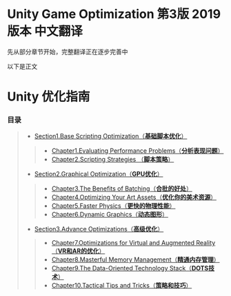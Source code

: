 # Unity Game Optimization 第3版 2019版本 中文翻译

先从部分章节开始，完整翻译正在逐步完善中

以下是正文

# Unity 优化指南

### 目录

> - [Section1.Base Scripting Optimization（**基础脚本优化**）](Section1.Chapter1.md)
> > - [Chapter1.Evaluating Performance Problems（**分析表现问题**）]()
> > - [Chapter2.Scripting Strategies （**脚本策略**）]()
> - [Section2.Graphical Optimization（**GPU优化**）]()
> > - [Chapter3.The Benefits of Batching（**合批的好处**）]()
> > - [Chapter4.Optimizing Your Art Assets（**优化你的美术资源**）]()
> > - [Chapter5.Faster Physics（**更快的物理性能**）]()
> > - [Chapter6.Dynamic Graphics（**动态图形**）]()
> - [Section3.Advance Optimizations（**高级优化**）]()
> > - [Chapter7.Optimizations for Virtual and Augmented Reality（**VR和AR的优化**）]()
> > - [Chapter8.Masterful Memory Management（**精通内存管理**）]()
> > - [Chapter9.The Data-Oriented Technology Stack（**DOTS技术**）]()
> > - [Chapter10.Tactical Tips and Tricks（**策略和技巧**）]()

